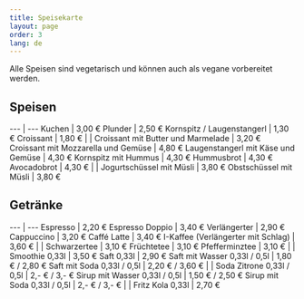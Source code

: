 ```yaml
---
title: Speisekarte
layout: page
order: 3
lang: de
---
```


Alle Speisen sind vegetarisch und können auch als vegane vorbereitet werden.

## Speisen 

--- | ---
Kuchen | 3,00 €
Plunder | 2,50 €
Kornspitz / Laugenstangerl | 1,30 €
Croissant | 1,80 €
  | |
Croissant mit Butter und Marmelade | 3,20 €
Croissant mit Mozzarella und Gemüse | 4,80 €
Laugenstangerl mit Käse und Gemüse | 4,30 €
Kornspitz mit Hummus | 4,30 €
Hummusbrot | 4,30 €
Avocadobrot | 4,30 €
  | |
Jogurtschüssel mit Müsli | 3,80 €
Obstschüssel mit Müsli | 3,80 €

## Getränke

--- | ---
Espresso | 2,20 €
Espresso Doppio | 3,40 €
Verlängerter | 2,90 €
Cappuccino | 3,20 €
Caffé Latte | 3,40 €
I-Kaffee (Verlängerter mit Schlag) | 3,60 €
  | |
Schwarzertee | 3,10 €
Früchtetee | 3,10 €
Pfefferminztee | 3,10 €
 | |
Smoothie 0,33l | 3,50 €
Saft 0,33l | 2,90 €
Saft mit Wasser 0,33l / 0,5l | 1,80 € / 2,80 €
Saft mit Soda 0,33l / 0,5l | 2,20 € / 3,60 €
 | |
 Soda Zitrone 0,33l / 0,5l | 2,- € / 3,- €
 Sirup mit Wasser 0,33l / 0,5l | 1,50 € / 2,50 €
 Sirup mit Soda 0,33l / 0,5l | 2,- € / 3,- €
  | |
Fritz Kola 0,33l | 2,70 €